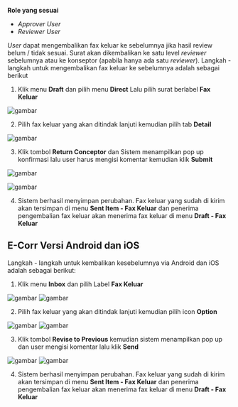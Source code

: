 **Role yang sesuai**

- *Approver User*
- *Reviewer User*

*User* dapat mengembalikan fax keluar ke sebelumnya jika hasil review belum / tidak sesuai. Surat akan dikembalikan ke satu level *reviewer* sebelumnya atau ke konseptor (apabila hanya ada satu *reviewer*). Langkah - langkah untuk mengembalikan fax keluar ke sebelumnya adalah sebagai berikut

1. Klik menu **Draft** dan pilih menu **Direct** Lalu pilih surat berlabel **Fax Keluar**

![gambar](FaxKeluar/FK_Web/02FK39.png)

2. Pilih fax keluar yang akan ditindak lanjuti kemudian pilih tab **Detail**

![gambar](FaxKeluar/FK_Web/02FK40.png)

3. Klik tombol **Return Conceptor** dan Sistem menampilkan pop up konfirmasi lalu user harus mengisi komentar kemudian klik **Submit**


![gambar](FaxKeluar/FK_Web/02FK-CR01.png)

![gambar](FaxKeluar/FK_Web/02FK-CR01-1.png)

4. Sistem berhasil menyimpan perubahan. Fax keluar yang sudah di kirim akan tersimpan di menu **Sent Item - Fax Keluar** dan penerima pengembalian fax keluar akan menerima fax keluar di menu **Draft - Fax Keluar**



## **E-Corr Versi Android dan iOS**


Langkah - langkah untuk kembalikan kesebelumnya via Android dan iOS adalah sebagai berikut:

1. Klik menu **Inbox** dan pilih Label **Fax Keluar**

![gambar](FaxKeluar/FK_Android/KembaliFK/02A01.png) ![gambar](FaxKeluar/FK_Android/KembaliFK/02A02.png)

2. Pilih fax keluar yang akan ditindak lanjuti kemudian pilih icon **Option**

![gambar](FaxKeluar/FK_Android/KembaliFK/02A03.png) ![gambar](FaxKeluar/FK_Android/KembaliFK/02A04.png)

3. Klik tombol **Revise to Previous** kemudian sistem menampilkan pop up dan user mengisi komentar lalu klik **Send**

![gambar](FaxKeluar/FK_Android/KembaliFK/02A05.png) ![gambar](FaxKeluar/FK_Android/KembaliFK/02A06.png)

4. Sistem berhasil menyimpan perubahan. Fax keluar yang sudah di kirim akan tersimpan di menu **Sent Item - Fax Keluar** dan penerima pengembalian fax keluar akan menerima fax keluar di menu **Draft - Fax Keluar**
